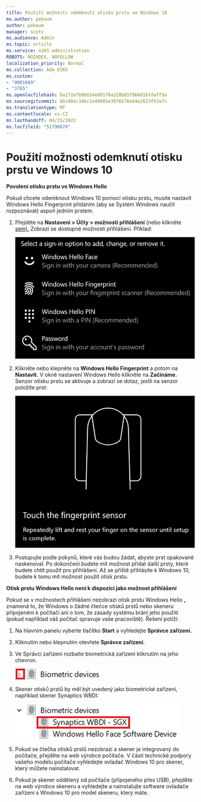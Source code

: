 ```yaml
---
title: Použití možnosti odemknutí otisku prstu ve Windows 10
ms.author: pebaum
author: pebaum
manager: scotv
ms.audience: Admin
ms.topic: article
ms.service: o365-administration
ROBOTS: NOINDEX, NOFOLLOW
localization_priority: Normal
ms.collection: Adm_O365
ms.custom:
- "9001689"
- "3765"
ms.openlocfilehash: ba1f2e7b0bb54e89178a320b8579b8d1bfdaff9a
ms.sourcegitcommit: 8bc60ec34bc1e40685e3976576e04a2623f63a7c
ms.translationtype: MT
ms.contentlocale: cs-CZ
ms.lasthandoff: 04/15/2021
ms.locfileid: "51796670"
---
```

# <a name="use-fingerprint-unlock-option-in-windows-10"></a>Použití možnosti odemknutí otisku prstu ve Windows 10

**Povolení otisku prstu ve Windows Hello**

Pokud chcete odemknout Windows 10 pomocí otisku prstu, musíte nastavit Windows Hello Fingerprint přidáním (aby se Systém Windows naučil rozpoznávat) aspoň jedním prstem. 

1. Přejděte na **Nastavení > Účty > možnosti přihlášení** (nebo klikněte [sem).](ms-settings:signinoptions?activationSource=GetHelp) Zobrazí se dostupné možnosti přihlášení. Příklad:

    ![Možnosti přihlášení](media/sign-in-options.png)

2. Klikněte nebo klepněte na **Windows Hello Fingerprint** a potom na **Nastavit.** V okně nastavení Windows Hello klikněte na **Začínáme.** Senzor otisku prstu se aktivuje a zobrazí se dotaz, jestli na senzor položíte prst:

   ![Senzor otisků prstů.](media/fingerprint-sensor.png)

3. Postupujte podle pokynů, které vás budou žádat, abyste prst opakovaně naskenoval. Po dokončení budete mít možnost přidat další prsty, které budete chtít použít pro přihlášení. Až se příště přihlásíte k Windows 10, budete k tomu mít možnost použít otisk prstu.

**Otisk prstu Windows Hello není k dispozici jako možnost přihlášení**

Pokud se v možnostech přihlášení nezobrazí otisk prstu Windows Hello **,** znamená to, že Windows o žádné čtečce otisků prstů nebo skeneru připojeném k počítači ani o tom, že zásady systému brání jeho použití (pokud například váš počítač spravuje vaše pracoviště). Řešení potíží: 

1. Na hlavním panelu vyberte tlačítko **Start** a vyhledejte **Správce zařízení.**

2. Kliknutím nebo klepnutím otevřete **Správce zařízení**.

3. Ve Správci zařízení rozbalte biometrická zařízení kliknutím na jeho chevron.

   ![Biometrická zařízení.](media/biometric-devices.png)

4. Skener otisků prstů by měl být uvedený jako biometrické zařízení, například skener Synaptics WBDI:

   ![Biometrická zařízení.](media/biometric-devices-expanded.png)

5. Pokud se čtečka otisků prstů nezobrazí a skener je integrovaný do počítače, přejděte na web výrobce počítače. V části technické podpory vašeho modelu počítače vyhledejte ovladač Windows 10 pro skener, který můžete nainstalovat.

6. Pokud je skener oddělený od počítače (připojeného přes USB), přejděte na web výrobce skeneru a vyhledejte a nainstalujte software ovladače zařízení s Windows 10 pro model skeneru, který máte.
